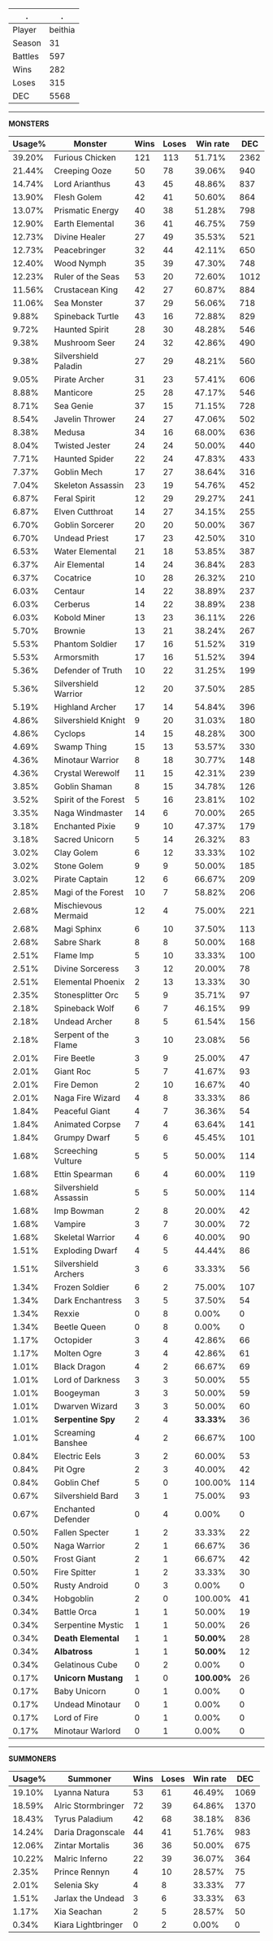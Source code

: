 .|.
|-|-
Player|beithia
Season|31
Battles|597
Wins|282
Loses|315
DEC|5568

---
**MONSTERS**

Usage%|Monster|Wins|Loses|Win rate|DEC|
-|-|-|-|-|-|
39.20%|Furious Chicken|121|113|51.71%|2362|
21.44%|Creeping Ooze|50|78|39.06%|940|
14.74%|Lord Arianthus|43|45|48.86%|837|
13.90%|Flesh Golem|42|41|50.60%|864|
13.07%|Prismatic Energy|40|38|51.28%|798|
12.90%|Earth Elemental|36|41|46.75%|759|
12.73%|Divine Healer|27|49|35.53%|521|
12.73%|Peacebringer|32|44|42.11%|650|
12.40%|Wood Nymph|35|39|47.30%|748|
12.23%|Ruler of the Seas|53|20|72.60%|1012|
11.56%|Crustacean King|42|27|60.87%|884|
11.06%|Sea Monster|37|29|56.06%|718|
9.88%|Spineback Turtle|43|16|72.88%|829|
9.72%|Haunted Spirit|28|30|48.28%|546|
9.38%|Mushroom Seer|24|32|42.86%|490|
9.38%|Silvershield Paladin|27|29|48.21%|560|
9.05%|Pirate Archer|31|23|57.41%|606|
8.88%|Manticore|25|28|47.17%|546|
8.71%|Sea Genie|37|15|71.15%|728|
8.54%|Javelin Thrower|24|27|47.06%|502|
8.38%|Medusa|34|16|68.00%|636|
8.04%|Twisted Jester|24|24|50.00%|440|
7.71%|Haunted Spider|22|24|47.83%|433|
7.37%|Goblin Mech|17|27|38.64%|316|
7.04%|Skeleton Assassin|23|19|54.76%|452|
6.87%|Feral Spirit|12|29|29.27%|241|
6.87%|Elven Cutthroat|14|27|34.15%|255|
6.70%|Goblin Sorcerer|20|20|50.00%|367|
6.70%|Undead Priest|17|23|42.50%|310|
6.53%|Water Elemental|21|18|53.85%|387|
6.37%|Air Elemental|14|24|36.84%|283|
6.37%|Cocatrice|10|28|26.32%|210|
6.03%|Centaur|14|22|38.89%|237|
6.03%|Cerberus|14|22|38.89%|238|
6.03%|Kobold Miner|13|23|36.11%|226|
5.70%|Brownie|13|21|38.24%|267|
5.53%|Phantom Soldier|17|16|51.52%|319|
5.53%|Armorsmith|17|16|51.52%|394|
5.36%|Defender of Truth|10|22|31.25%|199|
5.36%|Silvershield Warrior|12|20|37.50%|285|
5.19%|Highland Archer|17|14|54.84%|396|
4.86%|Silvershield Knight|9|20|31.03%|180|
4.86%|Cyclops|14|15|48.28%|300|
4.69%|Swamp Thing|15|13|53.57%|330|
4.36%|Minotaur Warrior|8|18|30.77%|148|
4.36%|Crystal Werewolf|11|15|42.31%|239|
3.85%|Goblin Shaman|8|15|34.78%|126|
3.52%|Spirit of the Forest|5|16|23.81%|102|
3.35%|Naga Windmaster|14|6|70.00%|265|
3.18%|Enchanted Pixie|9|10|47.37%|179|
3.18%|Sacred Unicorn|5|14|26.32%|83|
3.02%|Clay Golem|6|12|33.33%|102|
3.02%|Stone Golem|9|9|50.00%|185|
3.02%|Pirate Captain|12|6|66.67%|209|
2.85%|Magi of the Forest|10|7|58.82%|206|
2.68%|Mischievous Mermaid|12|4|75.00%|221|
2.68%|Magi Sphinx|6|10|37.50%|113|
2.68%|Sabre Shark|8|8|50.00%|168|
2.51%|Flame Imp|5|10|33.33%|100|
2.51%|Divine Sorceress|3|12|20.00%|78|
2.51%|Elemental Phoenix|2|13|13.33%|30|
2.35%|Stonesplitter Orc|5|9|35.71%|97|
2.18%|Spineback Wolf|6|7|46.15%|99|
2.18%|Undead Archer|8|5|61.54%|156|
2.18%|Serpent of the Flame|3|10|23.08%|56|
2.01%|Fire Beetle|3|9|25.00%|47|
2.01%|Giant Roc|5|7|41.67%|93|
2.01%|Fire Demon|2|10|16.67%|40|
2.01%|Naga Fire Wizard|4|8|33.33%|86|
1.84%|Peaceful Giant|4|7|36.36%|54|
1.84%|Animated Corpse|7|4|63.64%|141|
1.84%|Grumpy Dwarf|5|6|45.45%|101|
1.68%|Screeching Vulture|5|5|50.00%|114|
1.68%|Ettin Spearman|6|4|60.00%|119|
1.68%|Silvershield Assassin|5|5|50.00%|114|
1.68%|Imp Bowman|2|8|20.00%|42|
1.68%|Vampire|3|7|30.00%|72|
1.68%|Skeletal Warrior|4|6|40.00%|90|
1.51%|Exploding Dwarf|4|5|44.44%|86|
1.51%|Silvershield Archers|3|6|33.33%|56|
1.34%|Frozen Soldier|6|2|75.00%|107|
1.34%|Dark Enchantress|3|5|37.50%|54|
1.34%|Rexxie|0|8|0.00%|0|
1.34%|Beetle Queen|0|8|0.00%|0|
1.17%|Octopider|3|4|42.86%|66|
1.17%|Molten Ogre|3|4|42.86%|61|
1.01%|Black Dragon|4|2|66.67%|69|
1.01%|Lord of Darkness|3|3|50.00%|55|
1.01%|Boogeyman|3|3|50.00%|59|
1.01%|Dwarven Wizard|3|3|50.00%|60|
1.01%|**Serpentine Spy**|2|4|**33.33%**|36|
1.01%|Screaming Banshee|4|2|66.67%|100|
0.84%|Electric Eels|3|2|60.00%|53|
0.84%|Pit Ogre|2|3|40.00%|42|
0.84%|Goblin Chef|5|0|100.00%|114|
0.67%|Silvershield Bard|3|1|75.00%|93|
0.67%|Enchanted Defender|0|4|0.00%|0|
0.50%|Fallen Specter|1|2|33.33%|22|
0.50%|Naga Warrior|2|1|66.67%|36|
0.50%|Frost Giant|2|1|66.67%|42|
0.50%|Fire Spitter|1|2|33.33%|30|
0.50%|Rusty Android|0|3|0.00%|0|
0.34%|Hobgoblin|2|0|100.00%|41|
0.34%|Battle Orca|1|1|50.00%|19|
0.34%|Serpentine Mystic|1|1|50.00%|26|
0.34%|**Death Elemental**|1|1|**50.00%**|28|
0.34%|**Albatross**|1|1|**50.00%**|12|
0.34%|Gelatinous Cube|0|2|0.00%|0|
0.17%|**Unicorn Mustang**|1|0|**100.00%**|26|
0.17%|Baby Unicorn|0|1|0.00%|0|
0.17%|Undead Minotaur|0|1|0.00%|0|
0.17%|Lord of Fire|0|1|0.00%|0|
0.17%|Minotaur Warlord|0|1|0.00%|0|

---
**SUMMONERS**

Usage%|Summoner|Wins|Loses|Win rate|DEC|
-|-|-|-|-|-|
19.10%|Lyanna Natura|53|61|46.49%|1069|
18.59%|Alric Stormbringer|72|39|64.86%|1370|
18.43%|Tyrus Paladium|42|68|38.18%|836|
14.24%|Daria Dragonscale|44|41|51.76%|983|
12.06%|Zintar Mortalis|36|36|50.00%|675|
10.22%|Malric Inferno|22|39|36.07%|364|
2.35%|Prince Rennyn|4|10|28.57%|75|
2.01%|Selenia Sky|4|8|33.33%|77|
1.51%|Jarlax the Undead|3|6|33.33%|63|
1.17%|Xia Seachan|2|5|28.57%|50|
0.34%|Kiara Lightbringer|0|2|0.00%|0|
